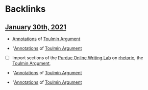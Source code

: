 
# Backlinks
## [January 30th, 2021](<January 30th, 2021.md>)
- [Annotations](<Annotations.md>) of [Toulmin Argument](<Toulmin Argument.md>)

- "[Annotations](<Annotations.md>) of [Toulmin Argument](<Toulmin Argument.md>)

- [ ] Import sections of the [Purdue Online Writing Lab](<Purdue Online Writing Lab.md>) on [rhetoric](<rhetoric.md>), the [Toulmin Argument](<Toulmin Argument.md>),

- "[Annotations](<Annotations.md>) of [Toulmin Argument](<Toulmin Argument.md>)

- "[Annotations](<Annotations.md>) of [Toulmin Argument](<Toulmin Argument.md>)

